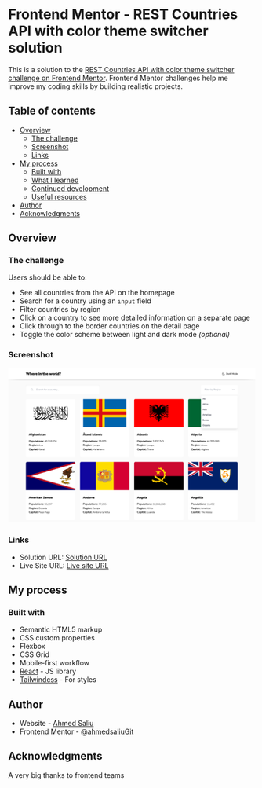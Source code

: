 # Frontend Mentor - REST Countries API with color theme switcher solution

This is a solution to the [REST Countries API with color theme switcher challenge on Frontend Mentor](https://www.frontendmentor.io/challenges/rest-countries-api-with-color-theme-switcher-5cacc469fec04111f7b848ca). Frontend Mentor challenges help me improve my coding skills by building realistic projects.

## Table of contents

- [Overview](#overview)
  - [The challenge](#the-challenge)
  - [Screenshot](#screenshot)
  - [Links](#links)
- [My process](#my-process)
  - [Built with](#built-with)
  - [What I learned](#what-i-learned)
  - [Continued development](#continued-development)
  - [Useful resources](#useful-resources)
- [Author](#author)
- [Acknowledgments](#acknowledgments)

## Overview

### The challenge

Users should be able to:

- See all countries from the API on the homepage
- Search for a country using an `input` field
- Filter countries by region
- Click on a country to see more detailed information on a separate page
- Click through to the border countries on the detail page
- Toggle the color scheme between light and dark mode _(optional)_

### Screenshot

![Desktop](./Countries-API-Home.png)

### Links

- Solution URL: [Solution URL](https://github.com/ahmedsaliuGit/countries-api)
- Live Site URL: [Live site URL](https://ahmedsaliugit.github.io/countries-api/)

## My process

### Built with

- Semantic HTML5 markup
- CSS custom properties
- Flexbox
- CSS Grid
- Mobile-first workflow
- [React](https://reactjs.org/) - JS library
- [Tailwindcss](https://tailwindcss.com/) - For styles

## Author

- Website - [Ahmed Saliu](https://github.com/ahmedsaliuGit)
- Frontend Mentor - [@ahmedsaliuGit](https://www.frontendmentor.io/profile/ahmedsaliuGit)

## Acknowledgments

A very big thanks to frontend teams
